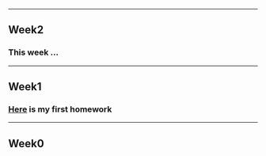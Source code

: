 ***
## Week2
### This week ...
***
## Week1
### [Here](AssignmentWeek1/AssignmentWeek1.html) is my first homework
***
## Week0


